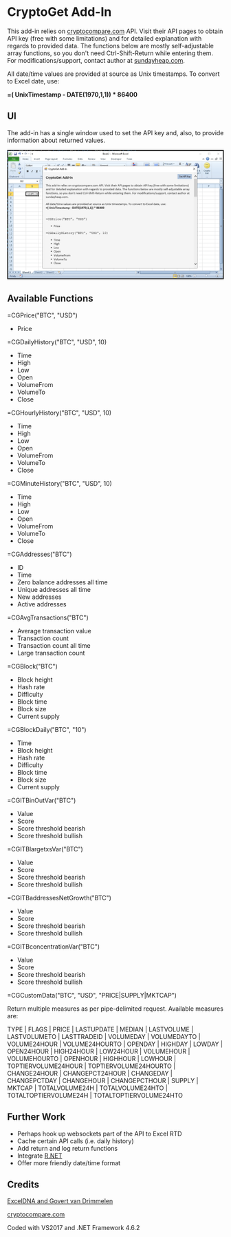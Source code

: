 # CryptoGet Add-In

This add-in relies on [cryptocompare.com](https://www.cryptocompare.com) API. Visit their API pages to obtain API key (free with some limitations) and for detailed explanation with regards to provided data.
The functions below are mostly self-adjustable array functions, so you don't need Ctrl-Shift-Return while entering them. For modifications/support, contact author at [sundayheap.com](http://sundayheap.com).

All date/time values are provided at source as Unix timestamps. To convert to Excel date, use:

**=( UnixTimestamp - DATE(1970,1,1)) * 86400**

## UI

The add-in has a single window used to set the API key and, also, to provide information about returned values.

![CryptoGet Add-in](CryptoGet.jpg "CryptoGet Add-in")

## Available Functions

=CGPrice("BTC", "USD")
- Price

=CGDailyHistory("BTC", "USD", 10)
- Time
- High
- Low
- Open
- VolumeFrom
- VolumeTo
- Close


=CGHourlyHistory("BTC", "USD", 10)
- Time
- High
- Low
- Open
- VolumeFrom
- VolumeTo
- Close


=CGMinuteHistory("BTC", "USD", 10)
- Time
- High
- Low
- Open
- VolumeFrom
- VolumeTo
- Close


=CGAddresses("BTC")
- ID
- Time
- Zero balance addresses all time
- Unique addresses all time
- New addresses
- Active addresses

=CGAvgTransactions("BTC")
- Average transaction value
- Transaction count
- Transaction count all time
- Large transaction count

=CGBlock("BTC")
- Block height
- Hash rate
- Difficulty
- Block time
- Block size
- Current supply

=CGBlockDaily("BTC", "10")
- Time
- Block height
- Hash rate
- Difficulty
- Block time
- Block size
- Current supply

=CGITBinOutVar("BTC")
- Value
- Score
- Score threshold bearish
- Score threshold bullish

=CGITBlargetxsVar("BTC")
- Value
- Score
- Score threshold bearish
- Score threshold bullish

=CGITBaddressesNetGrowth("BTC")
- Value
- Score
- Score threshold bearish
- Score threshold bullish

=CGITBconcentrationVar("BTC")
- Value
- Score
- Score threshold bearish
- Score threshold bullish

=CGCustomData("BTC", "USD", "PRICE|SUPPLY|MKTCAP")

Return multiple measures as per pipe-delimited request. Available measures are:

TYPE | FLAGS | PRICE | LASTUPDATE | MEDIAN | LASTVOLUME | LASTVOLUMETO | LASTTRADEID | VOLUMEDAY | VOLUMEDAYTO | VOLUME24HOUR | VOLUME24HOURTO | OPENDAY | HIGHDAY | LOWDAY | OPEN24HOUR | HIGH24HOUR | LOW24HOUR | VOLUMEHOUR | VOLUMEHOURTO | OPENHOUR | HIGHHOUR | LOWHOUR | TOPTIERVOLUME24HOUR | TOPTIERVOLUME24HOURTO | CHANGE24HOUR | CHANGEPCT24HOUR | CHANGEDAY | CHANGEPCTDAY | CHANGEHOUR | CHANGEPCTHOUR | SUPPLY | MKTCAP | TOTALVOLUME24H | TOTALVOLUME24HTO | TOTALTOPTIERVOLUME24H | TOTALTOPTIERVOLUME24HTO

## Further Work

- Perhaps hook up websockets part of the API to Excel RTD
- Cache certain API calls (i.e. daily history)
- Add return and log return functions
- Integrate [R.NET](https://www.nuget.org/packages/R.NET)
- Offer more friendly date/time format


## Credits

[ExcelDNA and Govert van Drimmelen](https://github.com/Excel-DNA/ExcelDna)

[cryptocompare.com](https://www.cryptocompare.com)

Coded with VS2017 and .NET Framework 4.6.2